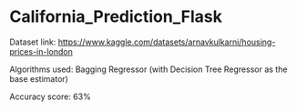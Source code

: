 # California_Prediction_Flask

Dataset link: https://www.kaggle.com/datasets/arnavkulkarni/housing-prices-in-london

Algorithms used: Bagging Regressor (with Decision Tree Regressor as the base estimator)

Accuracy score: 63%
